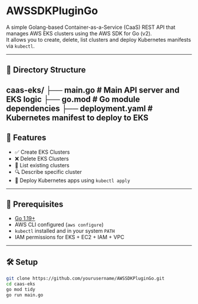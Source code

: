 # AWSSDKPluginGo

A simple Golang-based Container-as-a-Service (CaaS) REST API that manages AWS EKS clusters using the AWS SDK for Go (v2).  
It allows you to create, delete, list clusters and deploy Kubernetes manifests via `kubectl`.

---

## 📁 Directory Structure

caas-eks/
├── main.go # Main API server and EKS logic
├── go.mod # Go module dependencies
├── deployment.yaml # Kubernetes manifest to deploy to EKS
---

## 🚀 Features

- ✅ Create EKS Clusters  
- ❌ Delete EKS Clusters  
- 🔁 List existing clusters  
- 🔍 Describe specific cluster  
- 🚀 Deploy Kubernetes apps using `kubectl apply`

---

## 🔧 Prerequisites

- [Go 1.19+](https://golang.org/doc/install)
- AWS CLI configured (`aws configure`)
- `kubectl` installed and in your system `PATH`
- IAM permissions for EKS + EC2 + IAM + VPC

---

## 🛠️ Setup

```bash
git clone https://github.com/yourusername/AWSSDKPluginGo.git
cd caas-eks
go mod tidy
go run main.go

